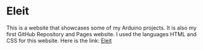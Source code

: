 # Eleit
This is a website that showcases some of my Arduino projects. It is also my first GitHub Repository and Pages website. I used the languages HTML and CSS for this website. 
Here is the link: [Eleit](https://gronker9870.github.io/Eleit/MyWebsite/index.html)
